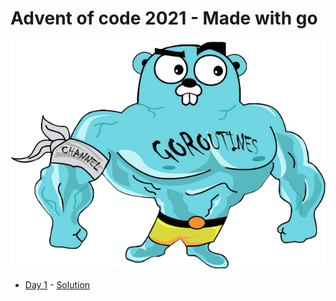 # Advent of code 2021 - Made with go

![Golang mazado](./assets/goroutines.png)

- [Day 1](https://adventofcode.com/2021/day/1) - [Solution](https://github.com/dtote/advent-of-code-2021/tree/day1)
